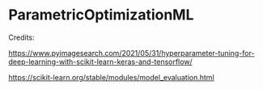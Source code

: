 # ParametricOptimizationML

Credits:

https://www.pyimagesearch.com/2021/05/31/hyperparameter-tuning-for-deep-learning-with-scikit-learn-keras-and-tensorflow/

https://scikit-learn.org/stable/modules/model_evaluation.html
